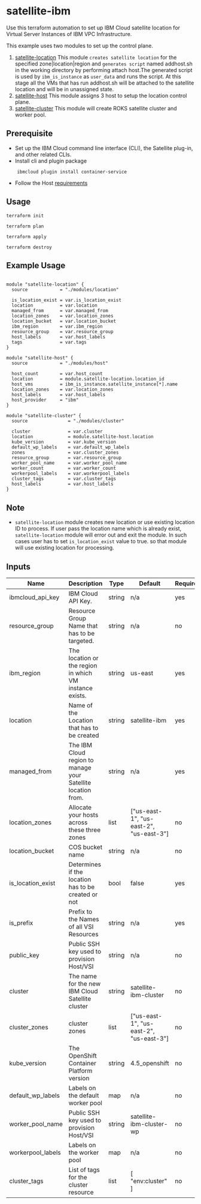 # satellite-ibm

Use this terraform automation to set up IBM Cloud satellite location for Virtual Server Instances of IBM VPC Infrastructure.

This example uses two modules to set up the control plane.

1. [satellite-location](../../modules/location) This module `creates satellite location` for the specified zone|location|region and `generates script` named addhost.sh in the working directory by performing attach host.The generated script is used by `ibm_is_instance` as `user_data` and runs the script. At this stage all the VMs that has run addhost.sh will be attached to the satellite location and will be in unassigned state.
2. [satellite-host](../../modules/host) This module assigns 3 host to setup the location control plane.
2. [satellite-cluster](../../modules/cluster) This module will create ROKS satellite cluster and worker pool.
 
## Prerequisite

* Set up the IBM Cloud command line interface (CLI), the Satellite plug-in, and other related CLIs.
* Install cli and plugin package
```console
    ibmcloud plugin install container-service
```
* Follow the Host [requirements](https://cloud.ibm.com/docs/satellite?topic=satellite-host-reqs) 
## Usage

```
terraform init
```
```
terraform plan
```
```
terraform apply
```
```
terraform destroy
```
## Example Usage
``` hcl

module "satellite-location" {
  source            = "./modules/location"

  is_location_exist = var.is_location_exist
  location          = var.location
  managed_from      = var.managed_from
  location_zones    = var.location_zones
  location_bucket   = var.location_bucket
  ibm_region        = var.ibm_region
  resource_group    = var.resource_group
  host_labels       = var.host_labels
  tags              = var.tags
}

module "satellite-host" {
  source            = "./modules/host"

  host_count        = var.host_count
  location          = module.satellite-location.location_id
  host_vms          = ibm_is_instance.satellite_instance[*].name
  location_zones    = var.location_zones
  host_labels       = var.host_labels
  host_provider     = "ibm"
}

module "satellite-cluster" {
  source               = "./modules/cluster"

  cluster              = var.cluster
  location             = module.satellite-host.location
  kube_version         = var.kube_version
  default_wp_labels    = var.default_wp_labels
  zones                = var.cluster_zones
  resource_group       = var.resource_group
  worker_pool_name     = var.worker_pool_name
  worker_count         = var.worker_count
  workerpool_labels    = var.workerpool_labels
  cluster_tags         = var.cluster_tags
  host_labels          = var.host_labels
}
```

## Note

* `satellite-location` module creates new location or use existing location ID to process.
   If user pass the location name which is already exist, `satellite-location` module will error out and exit the module.
   In such cases user has to set `is_location_exist` value to true. so that module will use existing location for processing.


<!-- BEGINNING OF PRE-COMMIT-TERRAFORM DOCS HOOK -->
## Inputs

| Name                           | Description                                                       | Type     | Default | Required |
|--------------------------------|-------------------------------------------------------------------|----------|---------|----------|
| ibmcloud_api_key               | IBM Cloud API Key.                                                | string   | n/a     | yes      |
| resource_group                 | Resource Group Name that has to be targeted.                      | string   | n/a     | no       |
| ibm_region                     | The location or the region in which VM instance exists.           | string   | us-east | yes      |
| location                       | Name of the Location that has to be created                       | string   | satellite-ibm      | yes |
| managed_from                   | The IBM Cloud region to manage your Satellite location from.      | string   | n/a     | yes      |
| location_zones                 | Allocate your hosts across these three zones                      | list     | ["us-east-1", "us-east-2", "us-east-3"]     | no       |
| location_bucket                | COS bucket name                                                   | string   | n/a     | no       |
| is_location_exist              | Determines if the location has to be created or not               | bool     | false   | yes      |
| is_prefix                      | Prefix to the Names of all VSI Resources                          | string   | n/a     | yes      |
| public_key                     | Public SSH key used to provision Host/VSI                         | string   | n/a     | no       |
| cluster                        | The name for the new IBM Cloud Satellite cluster                  | string   | satellite-ibm-cluster  | no |
| cluster_zones                  | cluster zones                                                     | list     | ["us-east-1", "us-east-2", "us-east-3"]     | no       |
| kube_version                   | The OpenShift Container Platform version                          | string   | 4.5_openshift     | no       |
| default_wp_labels              | Labels on the default worker pool                                 | map      | n/a     | no       |
| worker_pool_name               | Public SSH key used to provision Host/VSI                         | string   | satellite-ibm-cluster-wp     | no       |
| workerpool_labels              | Labels on the worker pool                                         | map      | n/a     | no       |
| cluster_tags                   | List of tags for the cluster resource                             | list     | [ "env:cluster" ]     | no       |

<!-- END OF PRE-COMMIT-TERRAFORM DOCS HOOK -->